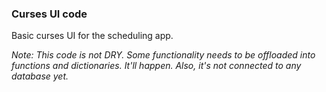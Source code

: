 ### Curses UI code ###

Basic curses UI for the scheduling app.

*Note: This code is not DRY. Some functionality needs to be offloaded into
functions and dictionaries. It'll happen. Also, it's not connected to any
database yet.*

